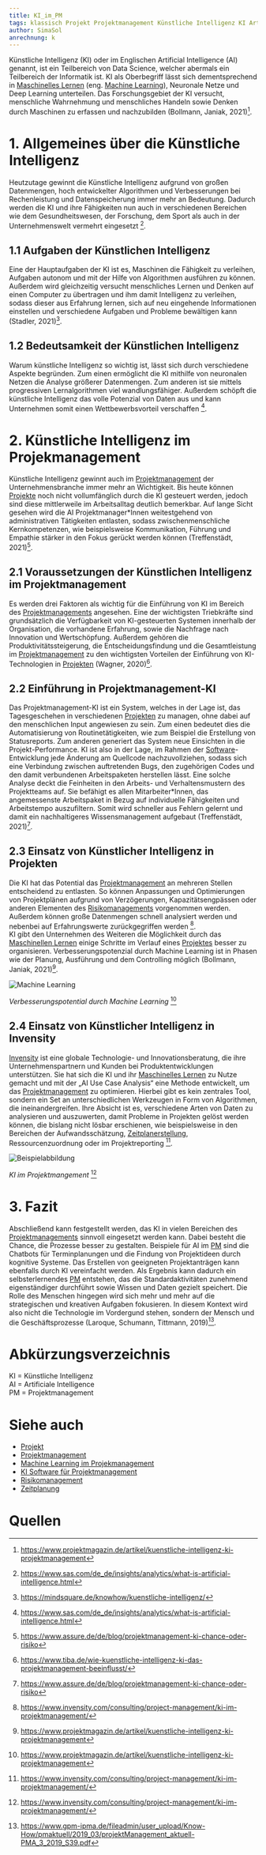 ```yaml
---
title: KI_im_PM
tags: klassisch Projekt Projektmanagement Künstliche Intelligenz KI Artificial Intelligence AI
author: SimaSol
anrechnung: k
---
```


Künstliche Intelligenz (KI) oder im Englischen Artificial Intelligence (AI) genannt, ist ein Teilbereich von Data Science, welcher abermals ein Teilbereich der Informatik ist. 
KI als Oberbegriff lässt sich dementsprechend in [Maschinelles Lernen](Machine_Learning_im_Projektmanagement.md) (eng. [Machine Learning](Machine_Learning_im_Projektmanagement.md)), Neuronale Netze und Deep Learning unterteilen. 
Das Forschungsgebiet der KI versucht, menschliche Wahrnehmung und menschliches Handeln sowie Denken durch Maschinen zu erfassen und nachzubilden (Bollmann, Janiak, 2021)[^1]. 
  
# 1. Allgemeines über die Künstliche Intelligenz

Heutzutage gewinnt die Künstliche Intelligenz aufgrund von großen Datenmengen, hoch entwickelter Algorithmen und Verbesserungen bei Rechenleistung und Datenspeicherung immer mehr an Bedeutung. 
Dadurch werden die KI und ihre Fähigkeiten nun auch in verschiedenen Bereichen wie dem Gesundheitswesen, der Forschung, dem Sport als auch in der Unternehmenswelt vermehrt eingesetzt [^2].

## 1.1 Aufgaben der Künstlichen Intelligenz

Eine der Hauptaufgaben der KI ist es, Maschinen die Fähigkeit zu verleihen, Aufgaben autonom und mit der Hilfe von Algorithmen ausführen zu können. 
Außerdem wird gleichzeitig versucht menschliches Lernen und Denken auf einen Computer zu übertragen und ihm damit Intelligenz zu verleihen, sodass dieser aus Erfahrung lernen, sich auf neu eingehende Informationen einstellen und verschiedene Aufgaben und Probleme bewältigen kann (Stadler, 2021)[^3]. 

## 1.2 Bedeutsamkeit der Künstlichen Intelligenz

Warum künstliche Intelligenz so wichtig ist, lässt sich durch verschiedene Aspekte begründen. 
Zum einen ermöglicht die KI mithilfe von neuronalen Netzen die Analyse größerer Datenmengen. Zum anderen ist sie mittels progressiven Lernalgorithmen viel wandlungsfähiger. 
Außerdem schöpft die künstliche Intelligenz das volle Potenzial von Daten aus und kann Unternehmen somit einen Wettbewerbsvorteil verschaffen [^2].

# 2. Künstliche Intelligenz im Projekmanagement 

Künstliche Intelligenz gewinnt auch im [Projektmanagement](Projektmanagement.md) der Unternehmensbranche immer mehr an Wichtigkeit. 
Bis heute können [Projekte](Projekt.md) noch nicht vollumfänglich durch die KI gesteuert werden, jedoch sind diese mittlerweile im Arbeitsalltag deutlich bemerkbar. 
Auf lange Sicht gesehen wird die AI Projektmanager*Innen weitestgehend von administrativen Tätigkeiten entlasten, sodass zwischenmenschliche Kernkompetenzen, wie beispielsweise Kommunikation, Führung und Empathie stärker in den Fokus gerückt werden können (Treffenstädt, 2021)[^4].

## 2.1 Voraussetzungen der Künstlichen Intelligenz im Projektmanagement

Es werden drei Faktoren als wichtig für die Einführung von KI im Bereich des [Projektmanagements](Projektmanagement.md) angesehen. 
Eine der wichtigsten Triebkräfte sind grundsätzlich die Verfügbarkeit von KI-gesteuerten Systemen innerhalb der Organisation, die vorhandene Erfahrung, sowie die Nachfrage nach Innovation und Wertschöpfung. 
Außerdem gehören die Produktivitätssteigerung, die Entscheidungsfindung und die Gesamtleistung im [Projektmanagement](Projektmanagement.md) zu den wichtigsten Vorteilen der Einführung von KI-Technologien in [Projekten](Projekt.md) (Wagner, 2020)[^5].

## 2.2 Einführung in Projektmanagement-KI

Das Projektmanagement-KI ist ein System, welches in der Lage ist, das Tagesgeschehen in verschiedenen [Projekten](Projekt.md) zu managen, ohne dabei auf den menschlichen Input angewiesen zu sein.
Zum einen bedeutet dies die Automatisierung von Routinetätigkeiten, wie zum Beispiel die Erstellung von Statusreports. 
Zum anderen generiert das System neue Einsichten in die Projekt-Performance. 
KI ist also in der Lage, im Rahmen der [Software](KI_Software_fuer_Projektmanagement.md)-Entwicklung jede Änderung am Quellcode nachzuvollziehen, sodass sich eine Verbindung zwischen auftretenden Bugs, den zugehörigen Codes und den damit verbundenen Arbeitspaketen herstellen lässt. 
Eine solche Analyse deckt die Feinheiten in den Arbeits- und Verhaltensmustern des Projektteams auf. 
Sie befähigt es allen Mitarbeiter*Innen, das angemessenste Arbeitspaket in Bezug auf individuelle Fähigkeiten und Arbeitstempo auszufiltern. Somit wird schneller aus Fehlern gelernt und damit ein nachhaltigeres Wissensmanagement aufgebaut (Treffenstädt, 2021)[^4].

## 2.3 Einsatz von Künstlicher Intelligenz in Projekten

Die KI hat das Potential das [Projektmanagement](Projektmanagement.md) an mehreren Stellen entscheidend zu entlasten. 
So können Anpassungen und Optimierungen von Projektplänen aufgrund von Verzögerungen, Kapazitätsengpässen oder anderen Elementen des [Risikomanagements](Risikomanagement.md) vorgenommen werden. 
Außerdem können große Datenmengen schnell analysiert werden und nebenbei auf Erfahrungswerte zurückgegriffen werden [^6]. <br>
KI gibt den Unternehmen des Weiteren die Möglichkeit durch das [Maschinellen Lernen](Machine_Learning_im_Projektmanagement.md) einige Schritte im Verlauf eines [Projektes](Projekt.md) besser zu organisieren. 
Verbesserungspotenzial durch Machine Learning ist in Phasen wie der Planung, Ausführung und dem Controlling möglich (Bollmann, Janiak, 2021)[^1]. <br>

![Machine Learning](KI_im_PM/Machine_Learning.png) <br>

*Verbesserungspotential durch Machine Learning* [^1]

## 2.4 Einsatz von Künstlicher Intelligenz in Invensity

[Invensity](https://www.invensity.com/) ist eine globale Technologie- und Innovationsberatung, die ihre Unternehmenspartnern und Kunden bei Produktentwicklungen unterstützen. 
Sie hat sich die KI und ihr [Maschinelles Lernen](Machine_Learning_im_Projektmanagement.md) zu Nutze gemacht und mit der „AI Use Case Analysis“ eine Methode entwickelt, um das [Projektmanagement](Projektmanagement.md) zu optimieren. 
Hierbei gibt es kein zentrales Tool, sondern ein Set an unterschiedlichen Werkzeugen in Form von Algorithmen, die ineinandergreifen. 
Ihre Absicht ist es, verschiedene Arten von Daten zu analysieren und auszuwerten, damit Probleme in Projekten gelöst werden können, die bislang nicht lösbar erschienen, wie beispielsweise in den Bereichen der Aufwandsschätzung, [Zeitplanerstellung](Zeitplanung.md), Ressourcenzuordnung oder im Projektreporting [^6]. <br>

![Beispielabbildung](KI_im_PM/KI_im_PM.png) <br>

*KI im Projektmangement* [^6]

# 3. Fazit

Abschließend kann festgestellt werden, das KI in vielen Bereichen des [Projektmanagements](Projektmanagement.md) sinnvoll eingesetzt werden kann. Dabei besteht die Chance, die Prozesse besser zu gestalten. 
Beispiele für AI im [PM](Projektmanagement.md) sind die Chatbots für Terminplanungen und die Findung von Projektideen durch kognitive Systeme. Das Erstellen von geeigneten Projektanträgen kann ebenfalls durch KI vereinfacht werden. 
Als Ergebnis kann dadurch ein selbsterlernendes [PM](Projektmanagement.md) entstehen, das die Standardaktivitäten zunehmend eigenständiger durchführt sowie Wissen und Daten gezielt speichert. 
Die Rolle des Menschen hingegen wird sich mehr und mehr auf die strategischen und kreativen Aufgaben fokusieren. In diesem Kontext wird also nicht die Technologie im Vordergund stehen, sondern der Mensch und die Geschäftsprozesse (Laroque, Schumann, Tittmann, 2019)[^7]. 

# Abkürzungsverzeichnis
KI = Künstliche Intelligenz <br>
AI = Artificiale Intelligence <br>
PM = Projektmanagement

# Siehe auch

- [Projekt](Projekt.md) <br>
- [Projektmanagement](Projektmanagement.md)
- [Machine Learning im Projekmanagement](Machine_Learning_im_Projektmanagement.md)
- [KI Software für Projektmanagement](KI_Software_fuer_Projektmanagement.md)
- [Risikomanagement](Risikomanagement.md)
- [Zeitplanung](Zeitplanung.md)

# Quellen

[^1]: https://www.projektmagazin.de/artikel/kuenstliche-intelligenz-ki-projektmanagement
[^2]: https://www.sas.com/de_de/insights/analytics/what-is-artificial-intelligence.html 
[^3]: https://mindsquare.de/knowhow/kuenstliche-intelligenz/ 
[^4]: https://www.assure.de/de/blog/projektmanagement-ki-chance-oder-risiko 
[^5]: https://www.tiba.de/wie-kuenstliche-intelligenz-ki-das-projektmanagement-beeinflusst/ 
[^6]: https://www.invensity.com/consulting/project-management/ki-im-projektmanagement/ 
[^7]: https://www.gpm-ipma.de/fileadmin/user_upload/Know-How/pmaktuell/2019_03/projektManagement_aktuell-PMA_3_2019_S39.pdf
